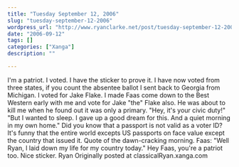 ```yaml
---
title: "Tuesday September 12, 2006"
slug: "tuesday-september-12-2006"
wordpress_url: "http://www.ryanclarke.net/post/tuesday-september-12-2006/"
date: "2006-09-12"
tags: []
categories: ["Xanga"]
description: ""

---
```


I'm a patriot. I voted. I have the sticker to prove it. I have now voted from three states, if you count the absentee ballot I sent back to Georgia from Michigan.
I voted for Jake Flake.
I made Faas come down to the Best Western early with me and vote for Jake "the" Flake also. He was about to kill me when he found out it was only a primary. "Hey, it's your civic duty!" "But I wanted to sleep. I gave up a good dream for this. And a quiet morning in my own home."
Did you know that a passport is not valid as a voter ID? It's funny that the entire world excepts US passports on face value except the country that issued it.
Quote of the dawn-cracking morning. Faas: "Well Ryan, I laid down my life for my country today." Hey Faas, you're a patriot too. Nice sticker.
Ryan
Originally posted at classicalRyan.xanga.com

